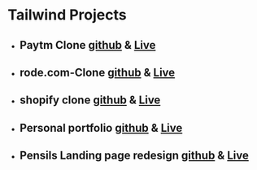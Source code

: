 # Tailwind Projects

- ## Paytm Clone [github](https://github.com/VidyaSagarMehar/paytm.com-clone) & [Live](https://paymepay.netlify.app/)
- ## rode.com-Clone [github](https://github.com/VidyaSagarMehar/Rode.com-clone-) & [Live](https://rodedotcom.netlify.app/)
- ## shopify clone [github](https://github.com/VidyaSagarMehar/shopify.in-clone) & [Live](https://shopifyinclone.netlify.app/)
- ## Personal portfolio [github](https://github.com/VidyaSagarMehar/Portfolio-website) & [Live](https://vidya-sagar-portfolio.netlify.app/)
- ## Pensils Landing page redesign [github](https://github.com/VidyaSagarMehar/pensils.in-landing) & [Live](https://pensilin.netlify.app/)